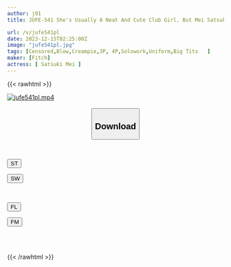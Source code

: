 ```yaml
---
author: j91
title: JUFE-541 She's Usually A Neat And Cute Club Girl, But Mei Satsuki Is A Big-breasted Girl With Beautiful White Breasts Who Wants To Feel Good By Having Sex After School.

url: /v/jufe541pl
date: 2023-12-15T02:25:00Z
image: "jufe541pl.jpg"
tags: [Censored,Blow,Creampie,3P, 4P,Solowork,Uniform,Big Tits	 ]
maker: [Fitch]
actress: [ Satsuki Mei ]
---
```



{{< rawhtml >}}

<div class="video" data-videoid="gPLpJrK4VPfqW9Z">
    <a href="javascript:;">
        <img src="/v/jufe541pl/jufe541pl.jpg" width="WIDTH" height="HEIGHT" alt="jufe541pl.mp4" loading="lazy">
    </a>
</div>

<script type="text/javascript" src="https://j91.asia/asset/on-demand-st.js"></script>

<br>
  <link rel="stylesheet" href="https://j91.asia/asset/bs5.css">
  
  <center>
  <button class="btn btn-primary" type="button" data-bs-toggle="collapse" data-bs-target=".multi-collapse" aria-expanded="false" aria-controls="multiCollapseExample1 multiCollapseExample2"><h2>Download</h2></button></center>
</p>
<div class="row">
  <div class="col">
    <div class="collapse multi-collapse" id="multiCollapseExample1">
      <div class="card card-body">
	      	      <br>
<div class="buttons">  
<p><a href="https://streamtape.to/v/gPLpJrK4VPfqW9Z" target="_blank"><button class="btn-hover color-3"><i class="fa fa-download"></i> ST</button></a></p>
<p><a href="https://flaswish.com/1ovlpuq9sy79" target="_blank"><button class="btn-hover color-2"><i class="fa fa-download"></i> SW</button></a></p></div>
    </div>
  </div>
</div>
  <div class="col">
    <div class="collapse multi-collapse" id="multiCollapseExample2">
      <div class="card card-body">
	      <br>
<div class="buttons">
<p><a href="javascript:;" target="_blank"><button class="btn-hover color-9"><i class="fa fa-download"></i> FL</button></a></p>
<p><a href="javascript:;" target="_blank"><button class="btn-hover color-8"><i class="fa fa-download"></i> FM</button></a></p></div>
<br><br>
      </div>
    </div>
  </div>
</div>

{{< /rawhtml >}}